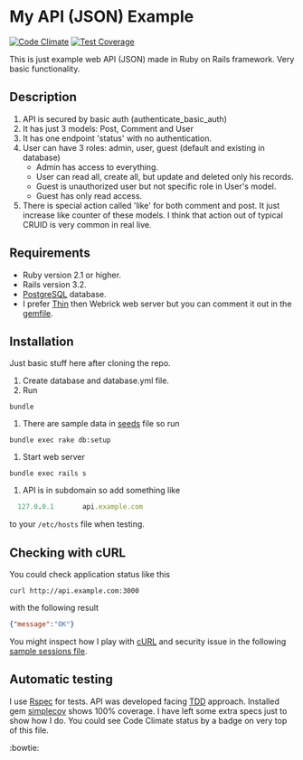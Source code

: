 # My API (JSON) Example
[![Code Climate](https://codeclimate.com/github/szymon33/api/badges/gpa.svg)](https://codeclimate.com/github/szymon33/api)
[![Test Coverage](https://codeclimate.com/github/szymon33/api/badges/coverage.svg)](https://codeclimate.com/github/szymon33/api/coverage)

This is just example web API (JSON) made in Ruby on Rails framework. Very basic functionality.


## Description

1. API is secured by basic auth (authenticate_basic_auth)
1. It has just 3 models: Post, Comment and User
1. It has one endpoint 'status' with no authentication.
1. User can have 3 roles: admin, user, guest (default and existing in database)
   * Admin has access to everything.
   * User can read all, create all, but update and deleted only his records.
   * Guest is unauthorized user but not specific role in User's model.
   * Guest has only read access.
1. There is special action called 'like' for both comment and post. It just increase like counter of these models. I think that action out of typical CRUID is very common in real live.


## Requirements

* Ruby version 2.1 or higher.
* Rails version 3.2.
* [PostgreSQL](http://www.postgresql.org/) database.
* I prefer [Thin](https://github.com/macournoyer/thin/) then Webrick web server but you can comment it out in the [gemfile](Gemfile).


## Installation

Just basic stuff here after cloning the repo.

1. Create database and database.yml file.
1. Run
  ```
  bundle
  ```
1. There are sample data in [seeds](db/seeds.rb) file so run
  ```
  bundle exec rake db:setup
  ```
1. Start web server
  ```
  bundle exec rails s
  ```
1. API is in subdomain so add something like
```ruby
  127.0.0.1       api.example.com 
```

to your `/etc/hosts` file when testing.


## Checking with cURL

You could check application status like this
```console
curl http://api.example.com:3000
```

with the following result
```json
{"message":"OK"}
```

You might inspect how I play with [cURL](https://en.wikipedia.org/wiki/CURL) and security issue in the following [sample sessions file](CURL.md).


## Automatic testing

I use [Rspec](http://rspec.info/) for tests. API was developed facing [TDD](https://en.wikipedia.org/wiki/Test-driven_development) approach. Installed gem [simplecov](https://github.com/colszowka/simplecov) shows 100% coverage. I have left some extra specs just to show how I do. You could see Code Climate status by a badge on very top of this file.

:bowtie:
